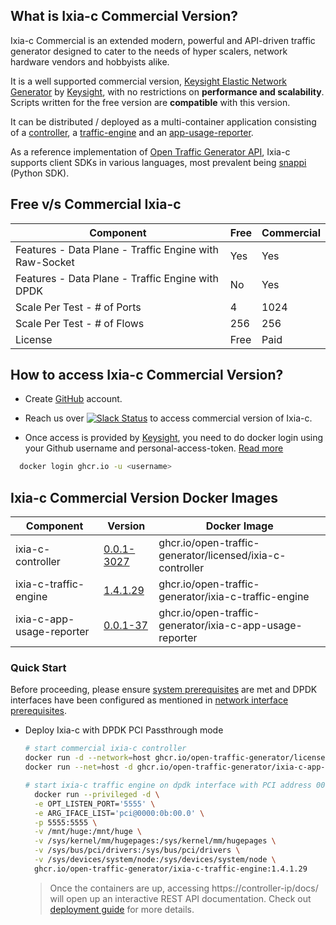 ## What is Ixia-c Commercial Version?

Ixia-c Commercial is an extended modern, powerful and API-driven traffic generator designed to cater to the needs of hyper scalers, network hardware vendors and hobbyists alike.

It is a well supported commercial version, [Keysight Elastic Network Generator](https://www.keysight.com/us/en/products/network-test/protocol-load-test/keysight-elastic-network-generator.html) by [Keysight](https://www.keysight.com), with no restrictions on **performance and scalability**. Scripts written for the free version are **compatible** with this version.

It can be distributed / deployed as a multi-container application consisting of a [controller](https://github.com/orgs/open-traffic-generator/packages/container/package/licensed%2Fixia-c-controller), a [traffic-engine](https://github.com/orgs/open-traffic-generator/packages/container/package/ixia-c-traffic-engine) and an [app-usage-reporter](https://github.com/orgs/open-traffic-generator/packages/container/package/ixia-c-app-usage-reporter).

As a reference implementation of [Open Traffic Generator API](https://github.com/open-traffic-generator/models), Ixia-c supports client SDKs in various languages, most prevalent being [snappi](https://pypi.org/project/snappi/) (Python SDK).

## Free v/s Commercial Ixia-c

| Component                                               | Free               | Commercial         |
|---------------------------------------------------------|--------------------|--------------------|
| Features - Data Plane - Traffic Engine with Raw-Socket  |        Yes         |      Yes           |
| Features - Data Plane - Traffic Engine with DPDK        |        No          |      Yes           |
| Scale Per Test - # of Ports                             |        4           |      1024          |
| Scale Per Test - # of Flows                             |        256         |      256           |
| License                                                 |        Free        |      Paid          |


## How to access Ixia-c Commercial Version?

* Create [GitHub](https://github.com/) account.

*  Reach us over <a href="docs/support.md"><img alt="Slack Status" src="https://img.shields.io/badge/slack-support-blue?logo=slack"></a> to access commercial version of Ixia-c.

* Once access is provided by [Keysight](https://www.keysight.com), you need to do docker login using your Github username and personal-access-token. [Read more](https://docs.github.com/en/authentication/keeping-your-account-and-data-secure/creating-a-personal-access-token)

```bash
  docker login ghcr.io -u <username>
```

## Ixia-c Commercial Version Docker Images

| Component                     | Version                                                                     | Docker Image      |
|-------------------------------|-----------------------------------------------------------------------------|-------------------|
| ixia-c-controller             | [0.0.1-3027](https://github.com/orgs/open-traffic-generator/packages/container/package/licensed%2Fixia-c-controller)       | ghcr.io/open-traffic-generator/licensed/ixia-c-controller   |
| ixia-c-traffic-engine         | [1.4.1.29](https://github.com/orgs/open-traffic-generator/packages/container/package/ixia-c-traffic-engine)     | ghcr.io/open-traffic-generator/ixia-c-traffic-engine      |
| ixia-c-app-usage-reporter     | [0.0.1-37](https://github.com/orgs/open-traffic-generator/packages/container/package/ixia-c-app-usage-reporter) | ghcr.io/open-traffic-generator/ixia-c-app-usage-reporter     |


### Quick Start

Before proceeding, please ensure [system prerequisites](/docs/prerequisites.md) are met and DPDK interfaces have been configured as mentioned in [network interface prerequisites](/docs/prerequisites.md).

* Deploy Ixia-c with DPDK PCI Passthrough mode

  ```bash
  # start commercial ixia-c controller
  docker run -d --network=host ghcr.io/open-traffic-generator/licensed/ixia-c-controller:0.0.1-3027 --accept-eula
  docker run --net=host -d ghcr.io/open-traffic-generator/ixia-c-app-usage-reporter:0.0.1-37

  # start ixia-c traffic engine on dpdk interface with PCI address 0000:0b:00.0, on TCP port 5555
    docker run --privileged -d \
    -e OPT_LISTEN_PORT='5555' \
    -e ARG_IFACE_LIST='pci@0000:0b:00.0' \
    -p 5555:5555 \
    -v /mnt/huge:/mnt/huge \
    -v /sys/kernel/mm/hugepages:/sys/kernel/mm/hugepages \
    -v /sys/bus/pci/drivers:/sys/bus/pci/drivers \
    -v /sys/devices/system/node:/sys/devices/system/node \
    ghcr.io/open-traffic-generator/ixia-c-traffic-engine:1.4.1.29

  ```

  > Once the containers are up, accessing https://controller-ip/docs/ will open up an interactive REST API documentation. Check out [deployment guide](docs/deployments.md) for more details.






